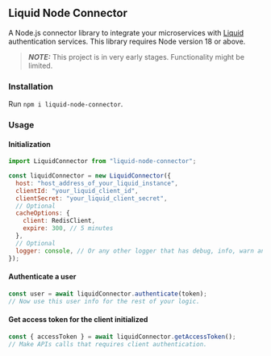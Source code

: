 ## Liquid Node Connector

A Node.js connector library to integrate your microservices with [Liquid](https://github.com/shrihari-prakash/liquid) authentication services. This library requires Node version 18 or above.

> **_NOTE:_** This project is in very early stages. Functionality might be limited.

### Installation

Run `npm i liquid-node-connector`.
### Usage

#### Initialization

```js
import LiquidConnector from "liquid-node-connector";

const liquidConnector = new LiquidConnector({
  host: "host_address_of_your_liquid_instance",
  clientId: "your_liquid_client_id",
  clientSecret: "your_liquid_client_secret",
  // Optional
  cacheOptions: {
    client: RedisClient,
    expire: 300, // 5 minutes
  },
  // Optional
  logger: console, // Or any other logger that has debug, info, warn and error functions.
});
```

#### Authenticate a user

```js
const user = await liquidConnector.authenticate(token);
// Now use this user info for the rest of your logic.
```

#### Get access token for the client initialized

```js
const { accessToken } = await liquidConnector.getAccessToken();
// Make APIs calls that requires client authentication.
```
